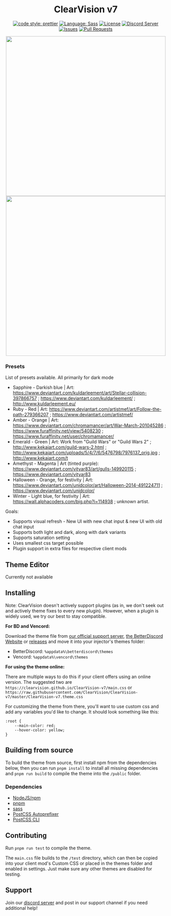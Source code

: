 [prettier-badge]: https://img.shields.io/badge/code_style-prettier-ff69b4.svg?style=flat-square
[prettier-link]: https://github.com/prettier/prettier
[release-badge]: https://img.shields.io/github/v/release/ClearVision/ClearVision-v7?include_prereleases&style=flat-square
[release-link]: https://github.com/ClearVision/ClearVision-v7/releases
[license-badge]: https://img.shields.io/github/license/ClearVision/ClearVision-v7?style=flat-square
[license-link]: https://github.com/ClearVision/ClearVision-v7/blob/master/LICENSE
[discord-badge]: https://discord.com/api/guilds/212324635356692500/widget.png?style=shield
[discord-link]: https://clearvision.github.io/join
[issues-badge]: https://img.shields.io/github/issues/ClearVision/ClearVision-v7?style=flat-square
[issues-link]: https://github.com/ClearVision/ClearVision-v7/issues
[prs-badge]: https://img.shields.io/github/issues-pr/ClearVision/ClearVision-v7?style=flat-square
[prs-link]: https://github.com/ClearVision/ClearVision-v7/pulls
[sass-badge]: https://img.shields.io/badge/Sass-CC6699.svg?style=flat-square&logo=sass&logoColor=white
[sass-link]: https://sass-lang.com/

<div align="center">

# ClearVision v7

[![code style: prettier][prettier-badge]][prettier-link]
[![Language: Sass][sass-badge]][sass-link]
[![License][license-badge]][license-link]
[![Discord Server][discord-badge]][discord-link]
[![Issues][issues-badge]][issues-link]
[![Pull Requests][prs-badge]][prs-link]

<img  width="500" src="https://raw.githubusercontent.com/ClearVision/ClearVision-v7/refs/heads/master/screenshots/treatment-2.jpg">
<img  width="500" src="https://raw.githubusercontent.com/ClearVision/ClearVision-v7/refs/heads/master/screenshots/treatment-3.jpg">

</div>

### Presets
List of presets available. All primarily for dark mode
- Sapphire - Darkish blue | Art: https://www.deviantart.com/kuldarleement/art/Stellar-collision-397866757 ; https://www.deviantart.com/kuldarleement/ ; http://www.kuldarleement.eu/  
- Ruby - Red | Art: https://www.deviantart.com/artistmef/art/Follow-the-path-279366207 ; https://www.deviantart.com/artistmef/  
- Amber - Orange | Art: https://www.deviantart.com/chromamancer/art/War-March-201045286 ; https://www.furaffinity.net/view/5408230 ; https://www.furaffinity.net/user/chromamancer/  
- Emerald - Green | Art: Work from "Guild Wars" or "Guild Wars 2" ; http://www.kekaiart.com/guild-wars-2.html ; http://www.kekaiart.com/uploads/5/4/7/6/5476798/7976137_orig.jpg ; http://www.kekaiart.com/t  
- Amethyst - Magenta | Art (tinted purple): https://www.deviantart.com/vityar83/art/gulls-149920115 ; https://www.deviantart.com/vityar83  
- Halloween - Orange, for festivity | Art: https://www.deviantart.com/unidcolor/art/Halloween-2014-491224711 ; https://www.deviantart.com/unidcolor/  
- Winter - Light blue, for festivity | Art: https://wall.alphacoders.com/big.php?i=114938 ; unknown artist.

Goals:
- Supports visual refresh - New UI with new chat input & new UI with old chat input
- Supports both light and dark, along with dark variants
- Supports saturation setting
- Uses smallest css target possible
- Plugin support in extra files for respective client mods

## Theme Editor

Currently not available

## Installing

Note: ClearVision doesn't actively support plugins (as in, we don't seek out and actively theme fixes to every new plugin). However, when a plugin is widely used, we try our best to stay compatible.

**For BD and Vencord:**

Download the theme file from [our official support server](https://clearvision.github.io/join), [the BetterDiscord Website](https://betterdiscord.app/theme/ClearVision) or [releases](https://github.com/ClearVision/ClearVision-v6/releases) and move it into your injector's themes folder:

- BetterDiscord: `%appdata%\betterdiscord\themes`
- Vencord: `%appdata%\vencord\themes`

**For using the theme online:**

There are multiple ways to do this if your client offers using an online version. The suggested two are `https://clearvision.github.io/ClearVision-v7/main.css` or `https://raw.githubusercontent.com/ClearVision/ClearVision-v7/master/ClearVision-v7.theme.css`

For customizing the theme from there, you'll want to use custom css and add any variables you'd like to change. It should look something like this:

```
:root {
	--main-color: red;
	--hover-color: yellow;
}
```

## Building from source

To build the theme from source, first install npm from the dependencies below, then you can run `pnpm install` to install all missing dependencies and `pnpm run build` to compile the theme into the `/public` folder.

### Dependencies

- [NodeJS/npm](https://nodejs.org/)
- [pnpm](https://www.npmjs.com/package/pnpm)
- [sass](https://www.npmjs.com/package/sass)
- [PostCSS Autoprefixer](https://www.npmjs.com/package/autoprefixer)
- [PostCSS CLI](https://www.npmjs.com/package/postcss-cli)

## Contributing

Run `pnpm run test` to compile the theme.

The `main.css` file builds to the `/test` directory, which can then be copied into your client mod's Custom CSS or placed in the themes folder and enabled in settings. Just make sure any other themes are disabled for testing.

## Support
Join our [discord server](https://discord.gg/dHaSxn3) and post in our support channel if you need additional help!

